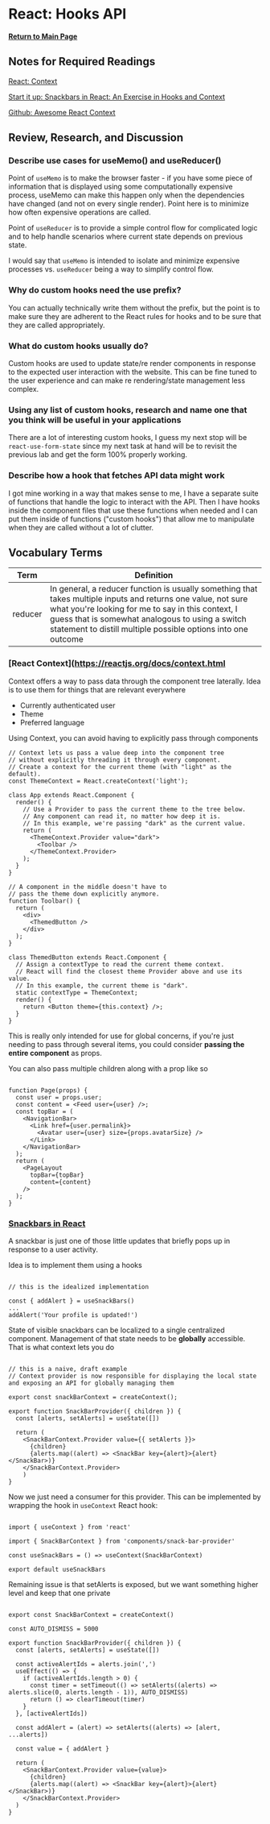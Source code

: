 # React: Hooks API

**[Return to Main Page](https://annethor.github.io/reading-notes/)**

## Notes for Required Readings

[React: Context](#react-context)

[Start it up: Snackbars in React: An Exercise in Hooks and Context](#snackbars-in-react)

[Github: Awesome React Context](https://github.com/diegohaz/awesome-react-context)

## Review, Research, and Discussion

### Describe use cases for useMemo() and useReducer()

Point of `useMemo` is to make the browser faster - if you have some piece of information that is displayed using some computationally expensive process, useMemo can make this happen only when the dependencies have changed (and not on every single render). Point here is to minimize how often expensive operations are called.

Point of `useReducer` is to provide a simple control flow for complicated logic and to help handle scenarios where current state depends on previous state.

I would say that `useMemo` is intended to isolate and minimize expensive processes vs. `useReducer` being a way to simplify control flow.

### Why do custom hooks need the use prefix?

You can actually technically write them without the prefix, but the point is to make sure they are adherent to the React rules for hooks and to be sure that they are called appropriately.

### What do custom hooks usually do?

Custom hooks are used to update state/re render components in response to the expected user interaction with the website. This can be fine tuned to the user experience and can make re rendering/state management less complex.

### Using any list of custom hooks, research and name one that you think will be useful in your applications

There are a lot of interesting custom hooks, I guess my next stop will be `react-use-form-state` since my next task at hand will be to revisit the previous lab and get the form 100% properly working.

### Describe how a hook that fetches API data might work

I got mine working in a way that makes sense to me, I have a separate suite of functions that handle the logic to interact with the API. Then I have hooks inside the component files that use these functions when needed and I can put them inside of functions ("custom  hooks") that allow me to manipulate when they are called without a lot of clutter.


## Vocabulary Terms

Term | Definition
---- | ----------
reducer | In general, a reducer function is usually something that takes multiple inputs and returns one value, not sure what you're looking for me to say in this context, I guess that is somewhat analogous to using a switch statement to distill multiple possible options into one outcome

### **[React Context](https://reactjs.org/docs/context.html**

Context offers a way to pass data through the component tree laterally. Idea is to use them for things that are relevant everywhere

- Currently authenticated user
- Theme
- Preferred language

Using Context, you can avoid having to explicitly pass through components

```JSX
// Context lets us pass a value deep into the component tree
// without explicitly threading it through every component.
// Create a context for the current theme (with "light" as the default).
const ThemeContext = React.createContext('light');

class App extends React.Component {
  render() {
    // Use a Provider to pass the current theme to the tree below.
    // Any component can read it, no matter how deep it is.
    // In this example, we're passing "dark" as the current value.
    return (
      <ThemeContext.Provider value="dark">
        <Toolbar />
      </ThemeContext.Provider>
    );
  }
}

// A component in the middle doesn't have to
// pass the theme down explicitly anymore.
function Toolbar() {
  return (
    <div>
      <ThemedButton />
    </div>
  );
}

class ThemedButton extends React.Component {
  // Assign a contextType to read the current theme context.
  // React will find the closest theme Provider above and use its value.
  // In this example, the current theme is "dark".
  static contextType = ThemeContext;
  render() {
    return <Button theme={this.context} />;
  }
}
```

This is really only intended for use for global concerns, if you're just needing to pass through several items, you could consider **passing the entire component** as props.

You can also pass multiple children along with a prop like so

```JSX

function Page(props) {
  const user = props.user;
  const content = <Feed user={user} />;
  const topBar = (
    <NavigationBar>
      <Link href={user.permalink}>
        <Avatar user={user} size={props.avatarSize} />
      </Link>
    </NavigationBar>
  );
  return (
    <PageLayout
      topBar={topBar}
      content={content}
    />
  );
}

```

### **[Snackbars in React](https://medium.com/swlh/snackbars-in-react-an-exercise-in-hooks-and-context-299b43fd2a2b)**

A snackbar is just one of those little updates that briefly pops up in response to a user activity.

Idea is to implement them using a hooks

```JSX

// this is the idealized implementation

const { addAlert } = useSnackBars()
...
addAlert('Your profile is updated!')

```

State of visible snackbars can be localized to a single centralized component. Management of that state needs to be **globally** accessible. That is what context lets you do

```JSX

// this is a naive, draft example
// Context provider is now responsible for displaying the local state and exposing an API for globally managing them

export const snackBarContext = createContext();

export function SnackBarProvider({ children }) {
  const [alerts, setAlerts] = useState([])

  return (
    <SnackBarContext.Provider value={{ setAlerts }}>
      {children}
      {alerts.map((alert) => <SnackBar key={alert}>{alert}</SnackBar>)}
    </SnackBarContext.Provider>
    )
}

```

Now we just need a consumer for this provider. This can be implemented by wrapping the hook in `useContext` React hook:

```JSX

import { useContext } from 'react'

import { SnackBarContext } from 'components/snack-bar-provider'

const useSnackBars = () => useContext(SnackBarContext)

export default useSnackBars

```

Remaining issue is that setAlerts is exposed, but we want something higher level and keep that one private

```JSX

export const SnackBarContext = createContext()

const AUTO_DISMISS = 5000

export function SnackBarProvider({ children }) {
  const [alerts, setAlerts] = useState([])

  const activeAlertIds = alerts.join(',')
  useEffect(() => {
    if (activeAlertIds.length > 0) {
      const timer = setTimeout(() => setAlerts((alerts) => alerts.slice(0, alerts.length - 1)), AUTO_DISMISS)
      return () => clearTimeout(timer)
    }
  }, [activeAlertIds])

  const addAlert = (alert) => setAlerts((alerts) => [alert, ...alerts])

  const value = { addAlert }

  return (
    <SnackBarContext.Provider value={value}>
      {children}
      {alerts.map((alert) => <SnackBar key={alert}>{alert}</SnackBar>)}
    </SnackBarContext.Provider>
  )
}

```

